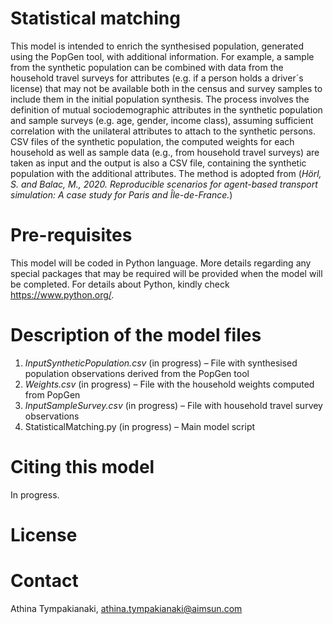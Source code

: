 # Statistical matching
This model is intended to enrich the synthesised population, generated using the PopGen tool, with additional information. For example, a sample from the synthetic population can be combined with data from the household travel surveys for attributes (e.g. if a person holds a driver´s license) that may not be available both in the census and survey samples to include them in the initial population synthesis. The process involves the definition of mutual sociodemographic attributes in the synthetic population and sample surveys (e.g. age, gender, income class), assuming sufficient correlation with the unilateral attributes to attach to the synthetic persons.
CSV files of the synthetic population, the computed weights for each household as well as sample data (e.g., from household travel surveys) are taken as input and the output is also a CSV file, containing the synthetic population with the additional attributes. The method is adopted from (*Hörl, S. and Balac, M., 2020. Reproducible scenarios for agent-based transport simulation: A case study for Paris and Île-de-France.*)

# Pre-requisites
This model will be coded in Python language. More details regarding any special packages that may be required will be provided when the model will be completed. For details about Python, kindly check https://www.python.org/.

# Description of the model files
1.	*InputSyntheticPopulation.csv* (in progress) – File with synthesised population observations derived from the PopGen tool
2.	*Weights.csv* (in progress) – File with the household weights computed from PopGen
3.	*InputSampleSurvey.csv* (in progress) – File with household travel survey observations 
4.	StatisticalMatching.py (in progress) – Main model script
# Citing this model
In progress.

# License

# Contact
Athina Tympakianaki, athina.tympakianaki@aimsun.com
